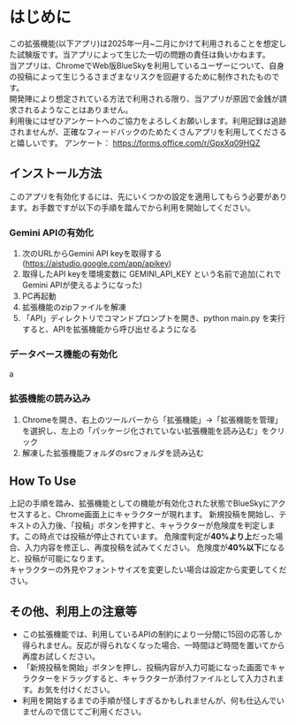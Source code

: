 # はじめに
この拡張機能(以下アプリ)は2025年一月~二月にかけて利用されることを想定した試験版です。当アプリによって生じた一切の問題の責任は負いかねます。<br>
当アプリは、ChromeでWeb版BlueSkyを利用しているユーザーについて、自身の投稿によって生じうるさまざまなリスクを回避するために制作されたものです。<br>
開発陣により想定されている方法で利用される限り、当アプリが原因で金銭が請求されるようなことはありません。<br>
利用後にはぜひアンケートへのご協力をよろしくお願いします。利用記録は追跡されませんが、正確なフィードバックのためたくさんアプリを利用してくださると嬉しいです。
アンケート：
https://forms.office.com/r/GpxXq09HQZ
## インストール方法
このアプリを有効化するには、先にいくつかの設定を適用してもらう必要があります。お手数ですが以下の手順を踏んでから利用を開始してください。<br>
### Gemini APIの有効化
1. 次のURLからGemini API keyを取得する (https://aistudio.google.com/app/apikey)<br>
2. 取得したAPI keyを環境変数に GEMINI_API_KEY という名前で追加(これでGemini APIが使えるようになった)<br>
3. PC再起動<br>
4. 拡張機能のzipファイルを解凍<br>
5. 「API」ディレクトリでコマンドプロンプトを開き、python main.py を実行すると、APIを拡張機能から呼び出せるようになる<br>

### データベース機能の有効化
a

### 拡張機能の読み込み
1. Chromeを開き、右上のツールバーから「拡張機能」→「拡張機能を管理」を選択し、左上の「パッケージ化されていない拡張機能を読み込む」をクリック<br>
2. 解凍した拡張機能フォルダのsrcフォルダを読み込む<br>


## How To Use 
上記の手順を踏み、拡張機能としての機能が有効化された状態でBlueSkyにアクセスすると、Chrome画面上にキャラクターが現れます。
新規投稿を開始し、テキストの入力後、「投稿」ボタンを押すと、キャラクターが危険度を判定します。この時点では投稿が停止されています。
危険度判定が<b>40%より上</b>だった場合、入力内容を修正し、再度投稿を試みてください。
危険度が<b>40%以下</b>になると、投稿が可能になります。
<br>キャラクターの外見やフォントサイズを変更したい場合は設定から変更してください。

## その他、利用上の注意等
- この拡張機能では、利用しているAPIの制約により一分間に15回の応答しか得られません。反応が得られなくなった場合、一時間ほど時間を置いてから再度お試しください。
- 「新規投稿を開始」ボタンを押し、投稿内容が入力可能になった画面でキャラクターをドラッグすると、キャラクターが添付ファイルとして入力されます。お気を付けください。
- 利用を開始するまでの手順が怪しすぎるかもしれませんが、何も仕込んでいませんので信じてご利用ください。